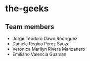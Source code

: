 # the-geeks

## Team members

- Jorge Teodoro Dawn Rodriguez
- Daniela Regina Perez Sauza
- Veronica Marilyn Rivera Manzanero
- Emiliano Valencia Guzman


